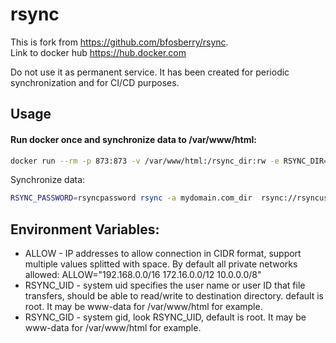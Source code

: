 rsync
=====

This is fork from https://github.com/bfosberry/rsync.  
Link to docker hub https://hub.docker.com

Do not use it as permanent service. It has been created for periodic synchronization and for CI/CD purposes.

## Usage

#### Run docker once and synchronize data to /var/www/html:
```sh
docker run --rm -p 873:873 -v /var/www/html:/rsync_dir:rw -e RSYNC_DIR="/rsync_dir" -e USERNAME="rsyncuser" -e PASSWORD="rsyncpassword" --name rsync uriinf/rsync
```
Synchronize data:
```sh
RSYNC_PASSWORD=rsyncpassword rsync -a mydomain.com_dir  rsync://rsyncuser@YOUR_HOST:873/data/
```

## Environment Variables:
* ALLOW - IP addresses to allow connection in CIDR format, support multiple values splitted with space. By default all private networks allowed: ALLOW="192.168.0.0/16 172.16.0.0/12 10.0.0.0/8"
* RSYNC_UID - system uid specifies the user name or user ID that file transfers, should be able to read/write to destination directory. default is root. It may be www-data for /var/www/html for example.
* RSYNC_GID - system gid, look RSYNC_UID, default is root. It may be www-data for /var/www/html for example.
